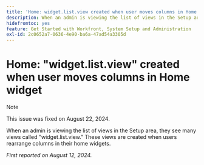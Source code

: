 ```yaml
---
title: 'Home: widget.list.view created when user moves columns in Home widget'
description: When an admin is viewing the list of views in the Setup area, they see many views called widget.list.view. These views are created when users rearrange columns in their home widgets.
hidefromtoc: yes
feature: Get Started with Workfront, System Setup and Administration
exl-id: 2c0652a7-0636-4e90-ba6a-47ad54a3305d
---
```

# Home: "widget.list.view" created when user moves columns in Home widget

>[!NOTE]
>
>This issue was fixed on August 22, 2024.

When an admin is viewing the list of views in the Setup area, they see many views called "widget.list.view." These views are created when users rearrange columns in their home widgets.

_First reported on August 12, 2024._
